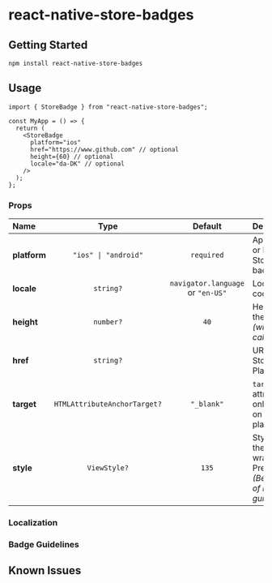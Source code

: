 # react-native-store-badges

## Getting Started

```
npm install react-native-store-badges
```

## Usage

```tsx
import { StoreBadge } from "react-native-store-badges";

const MyApp = () => {
  return (
    <StoreBadge
      platform="ios"
      href="https://www.github.com" // optional
      height={60} // optional
      locale="da-DK" // optional
    />
  );
};
```

### Props

| Name         |                  Type                   |              Default              | Description                                                             |
| :----------- | :-------------------------------------: | :-------------------------------: | :---------------------------------------------------------------------- |
| **platform** |   <code>"ios" &#124; "android"</code>   |            `required`             | App Store or Play Store badge                                           |
| **locale**   |          <code>string?</code>           | `navigator.language` or `"en-US"` | Locale code                                                             |
| **height**   |          <code>number?</code>           |               `40`                | Height of the badge <i>(width is calculated)</i>                        |
| **href**     |          <code>string?</code>           |                                   | URL of App Store or Play Store                                          |
| **target**   | <code>HTMLAttributeAnchorTarget?</code> |            `"_blank"`             | `target`-attribute is only used on Web platforms                        |
| **style**    |         <code>ViewStyle?</code>         |               `135`               | Styles for the wrapping Pressable <i>(Be aware of badge guidelines)</i> |

### Localization

### Badge Guidelines

## Known Issues
